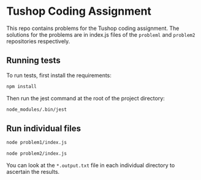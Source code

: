 # Tushop Coding Assignment

This repo contains problems for the Tushop coding assignment. The solutions for the problems are in index.js files of the `probleml` and `problem2` repositories respectively.

## Running tests

To run tests, first install the requirements:

```bash
npm install
```

Then run the jest command at the root of the project directory:

```bash
node_modules/.bin/jest
```

## Run individual files

```bash
node problem1/index.js
```

```bash
node problem2/index.js
```

You can look at the `*.output.txt` file in each individual directory to ascertain the results.

